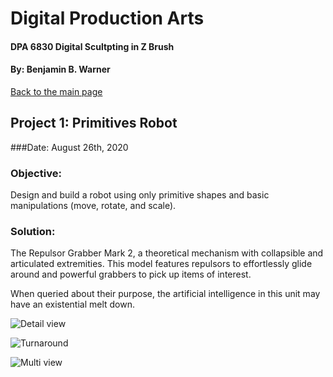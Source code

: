 # Digital Production Arts
#### DPA 6830 Digital Scultpting in Z Brush
#### By: Benjamin B. Warner

[Back to the main page](https://benwarnerdigitalarts.github.io/3Dworks/)

## Project 1: Primitives Robot
###Date: August 26th, 2020

### Objective:
Design and build a robot using only primitive shapes and basic manipulations (move, rotate, and scale).

### Solution:
The Repulsor Grabber Mark 2, a theoretical mechanism with collapsible and articulated extremities.  This model features repulsors to effortlessly glide around and powerful grabbers to pick up items of interest.

When queried about their purpose, the artificial intelligence in this unit may have an existential melt down.

![Detail view](https://benwarnerdigitalarts.github.io/3Dworks/dpa8070/primitiveRobot/primitivesRobotDetail.jpg)

![Turnaround](https://benwarnerdigitalarts.github.io/3Dworks/dpa8070/primitiveRobot/primitivesRobotMultiTurn.jpg)

![Multi view](https://benwarnerdigitalarts.github.io/3Dworks/dpa8070/primitiveRobot/primitivesRobotMulti.jpg)


